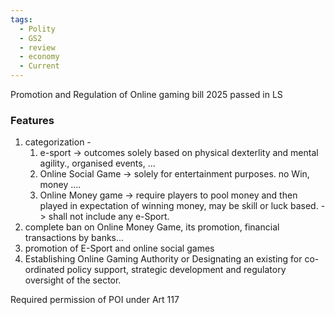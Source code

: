 ```yaml
---
tags:
  - Polity
  - GS2
  - review
  - economy
  - Current
---
```

Promotion and Regulation of Online gaming bill 2025 passed in LS
### Features
1. categorization - 
	1. e-sport -> outcomes solely based on physical dexterlity and mental agility., organised events, ...
	2. Online Social Game -> solely for entertainment purposes. no Win, money ....
	3. Online Money game -> require players to pool money and then played in expectation of winning money, may be skill or luck based. -> shall not include any e-Sport.
2. complete ban on Online Money Game, its promotion, financial transactions by banks...
3. promotion of E-Sport and online social games
4. Establishing Online Gaming Authority or Designating an existing for co-ordinated policy support, strategic development and regulatory oversight of the sector.

Required permission of POI under Art 117
